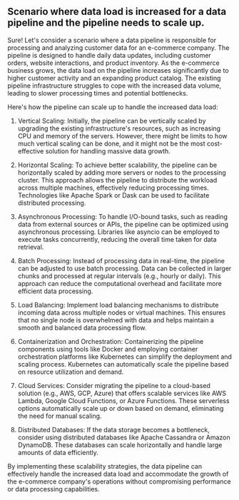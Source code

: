 ## Scenario where data load is increased for a data pipeline and the pipeline needs to scale up.

Sure! Let's consider a scenario where a data pipeline is responsible for processing and analyzing customer data for an e-commerce company.
The pipeline is designed to handle daily data updates, including customer orders, website interactions, and product inventory.
As the e-commerce business grows, the data load on the pipeline increases significantly due to higher customer activity and an expanding product catalog.
The existing pipeline infrastructure struggles to cope with the increased data volume, leading to slower processing times and potential bottlenecks.

Here's how the pipeline can scale up to handle the increased data load:

1. Vertical Scaling: Initially, the pipeline can be vertically scaled by upgrading the existing infrastructure's resources, such as increasing CPU and memory of the servers.
However, there might be limits to how much vertical scaling can be done, and it might not be the most cost-effective solution for handling massive data growth.

2. Horizontal Scaling: To achieve better scalability, the pipeline can be horizontally scaled by adding more servers or nodes to the processing cluster.
This approach allows the pipeline to distribute the workload across multiple machines, effectively reducing processing times.
Technologies like Apache Spark or Dask can be used to facilitate distributed processing.

3. Asynchronous Processing: To handle I/O-bound tasks, such as reading data from external sources or APIs, the pipeline can be optimized using asynchronous processing.
Libraries like asyncio can be employed to execute tasks concurrently, reducing the overall time taken for data retrieval.

4. Batch Processing: Instead of processing data in real-time, the pipeline can be adjusted to use batch processing.
Data can be collected in larger chunks and processed at regular intervals (e.g., hourly or daily). This approach can reduce the computational overhead and facilitate more efficient data processing.

5. Load Balancing: Implement load balancing mechanisms to distribute incoming data across multiple nodes or virtual machines.
This ensures that no single node is overwhelmed with data and helps maintain a smooth and balanced data processing flow.

6. Containerization and Orchestration: Containerizing the pipeline components using tools like Docker and employing container orchestration platforms
like Kubernetes can simplify the deployment and scaling process.
Kubernetes can automatically scale the pipeline based on resource utilization and demand.

7. Cloud Services: Consider migrating the pipeline to a cloud-based solution (e.g., AWS, GCP, Azure) that offers scalable services like AWS Lambda,
Google Cloud Functions, or Azure Functions. These serverless options automatically scale up or down based on demand, eliminating the need for manual scaling.

8. Distributed Databases: If the data storage becomes a bottleneck, consider using distributed databases like Apache Cassandra or Amazon DynamoDB.
These databases can scale horizontally and handle large amounts of data efficiently.

By implementing these scalability strategies, the data pipeline can effectively handle the increased data load and accommodate the growth 
of the e-commerce company's operations without compromising performance or data processing capabilities.
